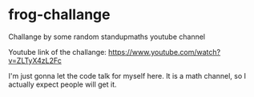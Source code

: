 # frog-challange
Challange by some random standupmaths youtube channel

Youtube link of the challange: https://www.youtube.com/watch?v=ZLTyX4zL2Fc

I'm just gonna let the code talk for myself here. It is a math channel, so I actually expect people will get it. 
